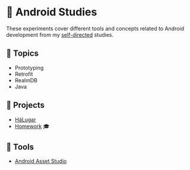 # 📱 Android Studies

These experiments cover different tools and concepts related to Android development from my [self-directed](https://github.com/DanielBrito/self-learning) studies.

## :bookmark_tabs: Topics

- Prototyping
- Retrofit
- RealmDB
- Java

## :rocket: Projects

- [HáLugar](https://github.com/HaLugar)
- [Homework](https://github.com/DanielBrito/desenvolvimento-mobile) :mortar_board:

## 🧰 Tools

- [Android Asset Studio](https://romannurik.github.io/AndroidAssetStudio/index.html)
